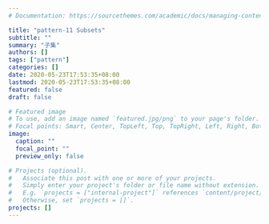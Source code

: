 ```yaml
---
# Documentation: https://sourcethemes.com/academic/docs/managing-content/

title: "pattern-11 Subsets"
subtitle: ""
summary: "子集"
authors: []
tags: ["pattern"]
categories: []
date: 2020-05-23T17:53:35+08:00
lastmod: 2020-05-23T17:53:35+08:00
featured: false
draft: false

# Featured image
# To use, add an image named `featured.jpg/png` to your page's folder.
# Focal points: Smart, Center, TopLeft, Top, TopRight, Left, Right, BottomLeft, Bottom, BottomRight.
image:
  caption: ""
  focal_point: ""
  preview_only: false

# Projects (optional).
#   Associate this post with one or more of your projects.
#   Simply enter your project's folder or file name without extension.
#   E.g. `projects = ["internal-project"]` references `content/project/deep-learning/index.md`.
#   Otherwise, set `projects = []`.
projects: []
---
```

